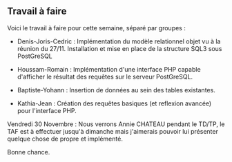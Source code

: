 ## Travail à faire ##

Voici le travail à faire pour cette semaine, séparé par groupes :

  * Denis-Joris-Cedric : Implémentation du modèle relationnel objet vu à la réunion du 27/11. Installation et mise en place de la structure SQL3 sous PostGreSQL

  * Houssam-Romain : Implémentation d'une interface PHP capable d'afficher le résultat des requêtes sur le serveur PostGreSQL.

  * Baptiste-Yohann : Insertion de données au sein des tables existantes.

  * Kathia-Jean : Création des requêtes basiques (et reflexion avancée) pour l'interface PHP.

Vendredi 30 Novembre : Nous verrons Annie CHATEAU pendant le TD/TP, le TAF est à effectuer jusqu'à dimanche mais j'aimerais pouvoir lui présenter quelque chose de propre et implémenté.

Bonne chance.